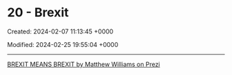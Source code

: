 # 20 - Brexit

Created: 2024-02-07 11:13:45 +0000

Modified: 2024-02-25 19:55:04 +0000

---

[BREXIT MEANS BREXIT by Matthew Williams on Prezi](https://prezi.com/82xa6zpvh78o/brexit-means-brexit/?present=1)
